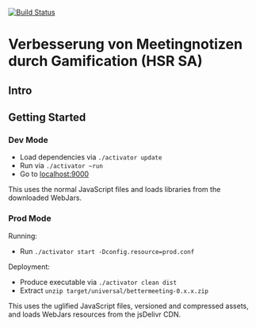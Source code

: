 [![Build Status](https://travis-ci.org/meip/bettermeeting.svg)](https://travis-ci.org/meip/bettermeeting)
# Verbesserung von Meetingnotizen durch Gamification (HSR SA)

## Intro

## Getting Started

### Dev Mode

* Load dependencies via `./activator update`
* Run via `./activator ~run`
* Go to [localhost:9000](http://localhost:9000)

This uses the normal JavaScript files and loads libraries from the downloaded WebJars.

### Prod Mode

Running:

* Run `./activator start -Dconfig.resource=prod.conf`

Deployment:

* Produce executable via `./activator clean dist`
* Extract `unzip target/universal/bettermeeting-0.x.x.zip`


This uses the uglified JavaScript files, versioned and compressed assets, and loads WebJars resources from the jsDelivr CDN.